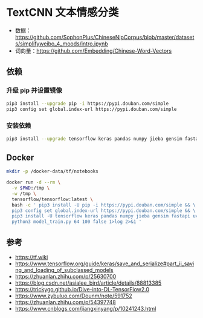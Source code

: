 # TextCNN 文本情感分类

* 数据：https://github.com/SophonPlus/ChineseNlpCorpus/blob/master/datasets/simplifyweibo_4_moods/intro.ipynb
* 词向量：https://github.com/Embedding/Chinese-Word-Vectors

## 依赖

### 升级 pip 并设置镜像

```bash
pip3 install --upgrade pip -i https://pypi.douban.com/simple
pip3 config set global.index-url https://pypi.douban.com/simple
```

### 安装依赖

```bash
pip3 install --upgrade tensorflow keras pandas numpy jieba gensim fastapi uvicorn
```

## Docker

```bash
mkdir -p /docker-data/tf/notebooks
```

```bash
docker run -d --rm \
  -v $PWD:/tmp \
  -w /tmp \
  tensorflow/tensorflow:latest \
  bash -c ' pip3 install -U pip -i https://pypi.douban.com/simple && \
  pip3 config set global.index-url https://pypi.douban.com/simple && \
  pip3 install -U tensorflow keras pandas numpy jieba gensim fastapi uvicorn && \
  python3 model_train.py 64 100 false 1>log 2>&1 '
```

## 参考

* https://tf.wiki
* https://www.tensorflow.org/guide/keras/save_and_serialize#part_ii_saving_and_loading_of_subclassed_models
* https://zhuanlan.zhihu.com/p/25630700
* https://blog.csdn.net/asialee_bird/article/details/88813385
* https://trickygo.github.io/Dive-into-DL-TensorFlow2.0
* https://www.zybuluo.com/Dounm/note/591752
* https://zhuanlan.zhihu.com/p/54397748
* https://www.cnblogs.com/jiangxinyang/p/10241243.html
